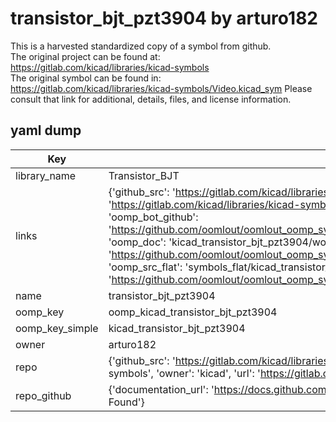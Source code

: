 # transistor_bjt_pzt3904 by arturo182  
This is a harvested standardized copy of a symbol from github.  
The original project can be found at:  
https://gitlab.com/kicad/libraries/kicad-symbols  
The original symbol can be found in:
https://gitlab.com/kicad/libraries/kicad-symbols/Video.kicad_sym
Please consult that link for additional, details, files, and license information.  
## yaml dump  
| Key | Value |  
| --- | --- |  
| library_name | Transistor_BJT |  
| links | {'github_src': 'https://gitlab.com/kicad/libraries/kicad-symbols/Video.kicad_sym', 'github_src_repo': 'https://gitlab.com/kicad/libraries/kicad-symbols', 'oomp_bot': 'kicad_transistor_bjt_pzt3904/working', 'oomp_bot_github': 'https://github.com/oomlout/oomlout_oomp_symbol_bot/tree/main/kicad_transistor_bjt_pzt3904/working', 'oomp_doc': 'kicad_transistor_bjt_pzt3904/working', 'oomp_doc_github': 'https://github.com/oomlout/oomlout_oomp_symbol_doc/tree/main/kicad_transistor_bjt_pzt3904/working', 'oomp_src_flat': 'symbols_flat/kicad_transistor_bjt_pzt3904/working', 'oomp_src_flat_github': 'https://github.com/oomlout/oomlout_oomp_symbol_src/tree/main/kicad_transistor_bjt_pzt3904/working'} |  
| name | transistor_bjt_pzt3904 |  
| oomp_key | oomp_kicad_transistor_bjt_pzt3904 |  
| oomp_key_simple | kicad_transistor_bjt_pzt3904 |  
| owner | arturo182 |  
| repo | {'github_src': 'https://gitlab.com/kicad/libraries/kicad-symbols/Video.kicad_sym', 'name': 'libraries/kicad-symbols', 'owner': 'kicad', 'url': 'https://gitlab.com/kicad/libraries/kicad-symbols'} |  
| repo_github | {'documentation_url': 'https://docs.github.com/rest/repos/repos#get-a-repository', 'message': 'Not Found'} |  

